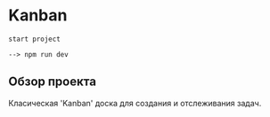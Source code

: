 # Kanban 

```
start project

--> npm run dev
```

## Обзор проекта

Класическая 'Kanban' доска для создания и отслеживания задач.